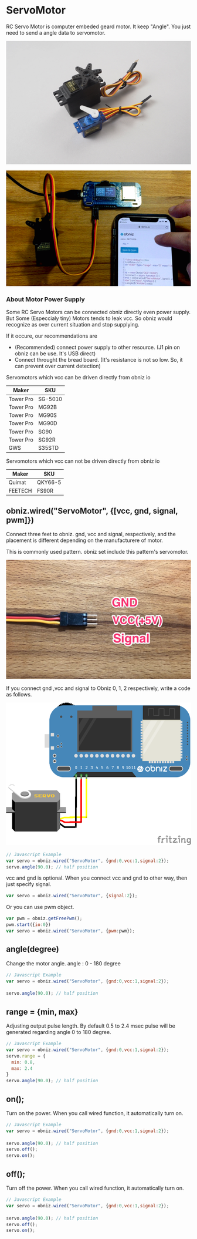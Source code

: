 # ServoMotor

RC Servo Motor is computer embeded geard motor.
It keep "Angle".
You just need to send a angle data to servomotor. 


![](./image.jpg)

![](./servomotor.gif)

### About Motor Power Supply

Some RC Servo Motors can be connected obniz directly even power supply.
But Some (Especcialy tiny)  Motors tends to leak vcc. So obniz would recognize as over current situation and stop supplying.

If it occure, our recommendations are

- (Recommended) connect power supply to other resource. (J1 pin on obniz can be use. It's USB direct)
- Connect throught the bread board. (It's resistance is not so low. So, it can prevent over current detection)

Servomotors which vcc can be driven directly from obniz io

Maker | SKU
--- | ---
Tower Pro | SG-5010
Tower Pro | MG92B
Tower Pro | MG90S
Tower Pro | MG90D
Tower Pro | SG90
Tower Pro | SG92R
GWS | S35STD

Servomotors which vcc can not be driven directly from obniz io

Maker | SKU
--- | ---
Quimat | QKY66-5
FEETECH | FS90R

## obniz.wired("ServoMotor", {[vcc, gnd, signal, pwm]})

Connect three feet to obniz. gnd, vcc and signal, respectively, and the placement is different depending on the manufacturere of motor. 

This is commonly used pattern.
obniz set include this pattern's servomotor.

![](./servocable.jpg)


If you connect gnd ,vcc and signal to Obniz 0, 1, 2 respectively, write a code as follows.

![](./wired.png)

```Javascript
// Javascript Example
var servo = obniz.wired("ServoMotor", {gnd:0,vcc:1,signal:2});
servo.angle(90.0); // half position
```

vcc and gnd is optional. When you connect vcc and gnd to other way, then just specify signal.
```Javascript
var servo = obniz.wired("ServoMotor", {signal:2});
```

Or you can use pwm object.

```Javascript
var pwm = obniz.getFreePwm();
pwm.start({io:0})
var servo = obniz.wired("ServoMotor", {pwm:pwm});
```

## angle(degree)
Change the motor angle.
angle : 0 - 180 degree

```Javascript
// Javascript Example
var servo = obniz.wired("ServoMotor", {gnd:0,vcc:1,signal:2});

servo.angle(90.0); // half position
```

## range = {min, max}

Adjusting output pulse length.
By default 0.5 to 2.4 msec pulse will be generated regarding angle 0 to 180 degree.

```Javascript
// Javascript Example
var servo = obniz.wired("ServoMotor", {gnd:0,vcc:1,signal:2});
servo.range = {
  min: 0.8,
  max: 2.4
}
servo.angle(90.0); // half position
```

## on();
Turn on the power.
When you call wired function, it automatically turn on.

```Javascript
// Javascript Example
var servo = obniz.wired("ServoMotor", {gnd:0,vcc:1,signal:2});

servo.angle(90.0); // half position
servo.off();
servo.on();
```

## off();
Turn off the power.
When you call wired function, it automatically turn on.

```Javascript
// Javascript Example
var servo = obniz.wired("ServoMotor", {gnd:0,vcc:1,signal:2});

servo.angle(90.0); // half position
servo.off();
servo.on();
```